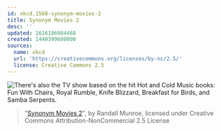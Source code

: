 ```yaml
---
id: xkcd.1568-synonym-movies-2
title: Synonym Movies 2
desc: ''
updated: 1616186984468
created: 1440399600000
sources:
  name: xkcd
  url: 'https://creativecommons.org/licenses/by-nc/2.5/'
  license: Creative Commons 2.5
---
```

![There's also the TV show based on the hit Hot and Cold Music books: Fun With Chairs, Royal Rumble, Knife Blizzard, Breakfast for Birds, and Samba Serpents.](https://imgs.xkcd.com/comics/synonym_movies_2.png)
> "[Synonym Movies 2](https://xkcd.com/1568/)", by Randall Munroe, licensed under Creative Commons Attribution-NonCommercial 2.5 License
